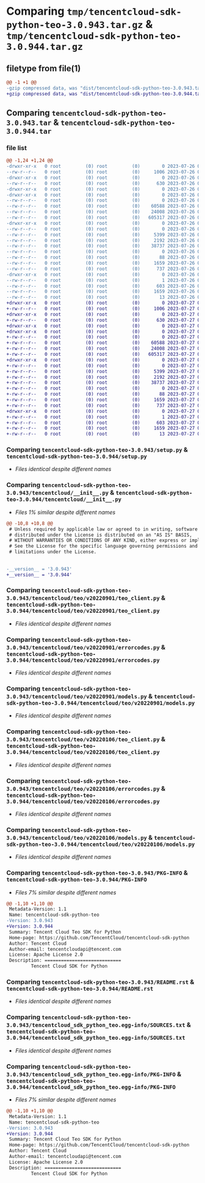 # Comparing `tmp/tencentcloud-sdk-python-teo-3.0.943.tar.gz` & `tmp/tencentcloud-sdk-python-teo-3.0.944.tar.gz`

## filetype from file(1)

```diff
@@ -1 +1 @@
-gzip compressed data, was "dist/tencentcloud-sdk-python-teo-3.0.943.tar", last modified: Wed Jul 26 00:45:53 2023, max compression
+gzip compressed data, was "dist/tencentcloud-sdk-python-teo-3.0.944.tar", last modified: Thu Jul 27 02:25:01 2023, max compression
```

## Comparing `tencentcloud-sdk-python-teo-3.0.943.tar` & `tencentcloud-sdk-python-teo-3.0.944.tar`

### file list

```diff
@@ -1,24 +1,24 @@
-drwxr-xr-x   0 root         (0) root         (0)        0 2023-07-26 00:45:53.000000 tencentcloud-sdk-python-teo-3.0.943/
--rw-r--r--   0 root         (0) root         (0)     1006 2023-07-26 00:45:53.000000 tencentcloud-sdk-python-teo-3.0.943/setup.py
-drwxr-xr-x   0 root         (0) root         (0)        0 2023-07-26 00:45:53.000000 tencentcloud-sdk-python-teo-3.0.943/tencentcloud/
--rw-r--r--   0 root         (0) root         (0)      630 2023-07-26 00:45:53.000000 tencentcloud-sdk-python-teo-3.0.943/tencentcloud/__init__.py
-drwxr-xr-x   0 root         (0) root         (0)        0 2023-07-26 00:45:53.000000 tencentcloud-sdk-python-teo-3.0.943/tencentcloud/teo/
-drwxr-xr-x   0 root         (0) root         (0)        0 2023-07-26 00:45:53.000000 tencentcloud-sdk-python-teo-3.0.943/tencentcloud/teo/v20220901/
--rw-r--r--   0 root         (0) root         (0)        0 2023-07-26 00:45:53.000000 tencentcloud-sdk-python-teo-3.0.943/tencentcloud/teo/v20220901/__init__.py
--rw-r--r--   0 root         (0) root         (0)    60588 2023-07-26 00:45:53.000000 tencentcloud-sdk-python-teo-3.0.943/tencentcloud/teo/v20220901/teo_client.py
--rw-r--r--   0 root         (0) root         (0)    24008 2023-07-26 00:45:53.000000 tencentcloud-sdk-python-teo-3.0.943/tencentcloud/teo/v20220901/errorcodes.py
--rw-r--r--   0 root         (0) root         (0)   605317 2023-07-26 00:45:53.000000 tencentcloud-sdk-python-teo-3.0.943/tencentcloud/teo/v20220901/models.py
-drwxr-xr-x   0 root         (0) root         (0)        0 2023-07-26 00:45:53.000000 tencentcloud-sdk-python-teo-3.0.943/tencentcloud/teo/v20220106/
--rw-r--r--   0 root         (0) root         (0)        0 2023-07-26 00:45:53.000000 tencentcloud-sdk-python-teo-3.0.943/tencentcloud/teo/v20220106/__init__.py
--rw-r--r--   0 root         (0) root         (0)     5399 2023-07-26 00:45:53.000000 tencentcloud-sdk-python-teo-3.0.943/tencentcloud/teo/v20220106/teo_client.py
--rw-r--r--   0 root         (0) root         (0)     2192 2023-07-26 00:45:53.000000 tencentcloud-sdk-python-teo-3.0.943/tencentcloud/teo/v20220106/errorcodes.py
--rw-r--r--   0 root         (0) root         (0)    38737 2023-07-26 00:45:53.000000 tencentcloud-sdk-python-teo-3.0.943/tencentcloud/teo/v20220106/models.py
--rw-r--r--   0 root         (0) root         (0)        0 2023-07-26 00:45:53.000000 tencentcloud-sdk-python-teo-3.0.943/tencentcloud/teo/__init__.py
--rw-r--r--   0 root         (0) root         (0)       88 2023-07-26 00:45:53.000000 tencentcloud-sdk-python-teo-3.0.943/setup.cfg
--rw-r--r--   0 root         (0) root         (0)     1659 2023-07-26 00:45:53.000000 tencentcloud-sdk-python-teo-3.0.943/PKG-INFO
--rw-r--r--   0 root         (0) root         (0)      737 2023-07-26 00:45:53.000000 tencentcloud-sdk-python-teo-3.0.943/README.rst
-drwxr-xr-x   0 root         (0) root         (0)        0 2023-07-26 00:45:53.000000 tencentcloud-sdk-python-teo-3.0.943/tencentcloud_sdk_python_teo.egg-info/
--rw-r--r--   0 root         (0) root         (0)        1 2023-07-26 00:45:53.000000 tencentcloud-sdk-python-teo-3.0.943/tencentcloud_sdk_python_teo.egg-info/dependency_links.txt
--rw-r--r--   0 root         (0) root         (0)      603 2023-07-26 00:45:53.000000 tencentcloud-sdk-python-teo-3.0.943/tencentcloud_sdk_python_teo.egg-info/SOURCES.txt
--rw-r--r--   0 root         (0) root         (0)     1659 2023-07-26 00:45:53.000000 tencentcloud-sdk-python-teo-3.0.943/tencentcloud_sdk_python_teo.egg-info/PKG-INFO
--rw-r--r--   0 root         (0) root         (0)       13 2023-07-26 00:45:53.000000 tencentcloud-sdk-python-teo-3.0.943/tencentcloud_sdk_python_teo.egg-info/top_level.txt
+drwxr-xr-x   0 root         (0) root         (0)        0 2023-07-27 02:25:01.000000 tencentcloud-sdk-python-teo-3.0.944/
+-rw-r--r--   0 root         (0) root         (0)     1006 2023-07-27 02:25:01.000000 tencentcloud-sdk-python-teo-3.0.944/setup.py
+drwxr-xr-x   0 root         (0) root         (0)        0 2023-07-27 02:25:01.000000 tencentcloud-sdk-python-teo-3.0.944/tencentcloud/
+-rw-r--r--   0 root         (0) root         (0)      630 2023-07-27 02:25:01.000000 tencentcloud-sdk-python-teo-3.0.944/tencentcloud/__init__.py
+drwxr-xr-x   0 root         (0) root         (0)        0 2023-07-27 02:25:01.000000 tencentcloud-sdk-python-teo-3.0.944/tencentcloud/teo/
+drwxr-xr-x   0 root         (0) root         (0)        0 2023-07-27 02:25:01.000000 tencentcloud-sdk-python-teo-3.0.944/tencentcloud/teo/v20220901/
+-rw-r--r--   0 root         (0) root         (0)        0 2023-07-27 02:25:01.000000 tencentcloud-sdk-python-teo-3.0.944/tencentcloud/teo/v20220901/__init__.py
+-rw-r--r--   0 root         (0) root         (0)    60588 2023-07-27 02:25:01.000000 tencentcloud-sdk-python-teo-3.0.944/tencentcloud/teo/v20220901/teo_client.py
+-rw-r--r--   0 root         (0) root         (0)    24008 2023-07-27 02:25:01.000000 tencentcloud-sdk-python-teo-3.0.944/tencentcloud/teo/v20220901/errorcodes.py
+-rw-r--r--   0 root         (0) root         (0)   605317 2023-07-27 02:25:01.000000 tencentcloud-sdk-python-teo-3.0.944/tencentcloud/teo/v20220901/models.py
+drwxr-xr-x   0 root         (0) root         (0)        0 2023-07-27 02:25:01.000000 tencentcloud-sdk-python-teo-3.0.944/tencentcloud/teo/v20220106/
+-rw-r--r--   0 root         (0) root         (0)        0 2023-07-27 02:25:01.000000 tencentcloud-sdk-python-teo-3.0.944/tencentcloud/teo/v20220106/__init__.py
+-rw-r--r--   0 root         (0) root         (0)     5399 2023-07-27 02:25:01.000000 tencentcloud-sdk-python-teo-3.0.944/tencentcloud/teo/v20220106/teo_client.py
+-rw-r--r--   0 root         (0) root         (0)     2192 2023-07-27 02:25:01.000000 tencentcloud-sdk-python-teo-3.0.944/tencentcloud/teo/v20220106/errorcodes.py
+-rw-r--r--   0 root         (0) root         (0)    38737 2023-07-27 02:25:01.000000 tencentcloud-sdk-python-teo-3.0.944/tencentcloud/teo/v20220106/models.py
+-rw-r--r--   0 root         (0) root         (0)        0 2023-07-27 02:25:01.000000 tencentcloud-sdk-python-teo-3.0.944/tencentcloud/teo/__init__.py
+-rw-r--r--   0 root         (0) root         (0)       88 2023-07-27 02:25:01.000000 tencentcloud-sdk-python-teo-3.0.944/setup.cfg
+-rw-r--r--   0 root         (0) root         (0)     1659 2023-07-27 02:25:01.000000 tencentcloud-sdk-python-teo-3.0.944/PKG-INFO
+-rw-r--r--   0 root         (0) root         (0)      737 2023-07-27 02:25:01.000000 tencentcloud-sdk-python-teo-3.0.944/README.rst
+drwxr-xr-x   0 root         (0) root         (0)        0 2023-07-27 02:25:01.000000 tencentcloud-sdk-python-teo-3.0.944/tencentcloud_sdk_python_teo.egg-info/
+-rw-r--r--   0 root         (0) root         (0)        1 2023-07-27 02:25:01.000000 tencentcloud-sdk-python-teo-3.0.944/tencentcloud_sdk_python_teo.egg-info/dependency_links.txt
+-rw-r--r--   0 root         (0) root         (0)      603 2023-07-27 02:25:01.000000 tencentcloud-sdk-python-teo-3.0.944/tencentcloud_sdk_python_teo.egg-info/SOURCES.txt
+-rw-r--r--   0 root         (0) root         (0)     1659 2023-07-27 02:25:01.000000 tencentcloud-sdk-python-teo-3.0.944/tencentcloud_sdk_python_teo.egg-info/PKG-INFO
+-rw-r--r--   0 root         (0) root         (0)       13 2023-07-27 02:25:01.000000 tencentcloud-sdk-python-teo-3.0.944/tencentcloud_sdk_python_teo.egg-info/top_level.txt
```

### Comparing `tencentcloud-sdk-python-teo-3.0.943/setup.py` & `tencentcloud-sdk-python-teo-3.0.944/setup.py`

 * *Files identical despite different names*

### Comparing `tencentcloud-sdk-python-teo-3.0.943/tencentcloud/__init__.py` & `tencentcloud-sdk-python-teo-3.0.944/tencentcloud/__init__.py`

 * *Files 1% similar despite different names*

```diff
@@ -10,8 +10,8 @@
 # Unless required by applicable law or agreed to in writing, software
 # distributed under the License is distributed on an "AS IS" BASIS,
 # WITHOUT WARRANTIES OR CONDITIONS OF ANY KIND, either express or implied.
 # See the License for the specific language governing permissions and
 # limitations under the License.
 
 
-__version__ = '3.0.943'
+__version__ = '3.0.944'
```

### Comparing `tencentcloud-sdk-python-teo-3.0.943/tencentcloud/teo/v20220901/teo_client.py` & `tencentcloud-sdk-python-teo-3.0.944/tencentcloud/teo/v20220901/teo_client.py`

 * *Files identical despite different names*

### Comparing `tencentcloud-sdk-python-teo-3.0.943/tencentcloud/teo/v20220901/errorcodes.py` & `tencentcloud-sdk-python-teo-3.0.944/tencentcloud/teo/v20220901/errorcodes.py`

 * *Files identical despite different names*

### Comparing `tencentcloud-sdk-python-teo-3.0.943/tencentcloud/teo/v20220901/models.py` & `tencentcloud-sdk-python-teo-3.0.944/tencentcloud/teo/v20220901/models.py`

 * *Files identical despite different names*

### Comparing `tencentcloud-sdk-python-teo-3.0.943/tencentcloud/teo/v20220106/teo_client.py` & `tencentcloud-sdk-python-teo-3.0.944/tencentcloud/teo/v20220106/teo_client.py`

 * *Files identical despite different names*

### Comparing `tencentcloud-sdk-python-teo-3.0.943/tencentcloud/teo/v20220106/errorcodes.py` & `tencentcloud-sdk-python-teo-3.0.944/tencentcloud/teo/v20220106/errorcodes.py`

 * *Files identical despite different names*

### Comparing `tencentcloud-sdk-python-teo-3.0.943/tencentcloud/teo/v20220106/models.py` & `tencentcloud-sdk-python-teo-3.0.944/tencentcloud/teo/v20220106/models.py`

 * *Files identical despite different names*

### Comparing `tencentcloud-sdk-python-teo-3.0.943/PKG-INFO` & `tencentcloud-sdk-python-teo-3.0.944/PKG-INFO`

 * *Files 7% similar despite different names*

```diff
@@ -1,10 +1,10 @@
 Metadata-Version: 1.1
 Name: tencentcloud-sdk-python-teo
-Version: 3.0.943
+Version: 3.0.944
 Summary: Tencent Cloud Teo SDK for Python
 Home-page: https://github.com/TencentCloud/tencentcloud-sdk-python
 Author: Tencent Cloud
 Author-email: tencentcloudapi@tencent.com
 License: Apache License 2.0
 Description: ============================
         Tencent Cloud SDK for Python
```

### Comparing `tencentcloud-sdk-python-teo-3.0.943/README.rst` & `tencentcloud-sdk-python-teo-3.0.944/README.rst`

 * *Files identical despite different names*

### Comparing `tencentcloud-sdk-python-teo-3.0.943/tencentcloud_sdk_python_teo.egg-info/SOURCES.txt` & `tencentcloud-sdk-python-teo-3.0.944/tencentcloud_sdk_python_teo.egg-info/SOURCES.txt`

 * *Files identical despite different names*

### Comparing `tencentcloud-sdk-python-teo-3.0.943/tencentcloud_sdk_python_teo.egg-info/PKG-INFO` & `tencentcloud-sdk-python-teo-3.0.944/tencentcloud_sdk_python_teo.egg-info/PKG-INFO`

 * *Files 7% similar despite different names*

```diff
@@ -1,10 +1,10 @@
 Metadata-Version: 1.1
 Name: tencentcloud-sdk-python-teo
-Version: 3.0.943
+Version: 3.0.944
 Summary: Tencent Cloud Teo SDK for Python
 Home-page: https://github.com/TencentCloud/tencentcloud-sdk-python
 Author: Tencent Cloud
 Author-email: tencentcloudapi@tencent.com
 License: Apache License 2.0
 Description: ============================
         Tencent Cloud SDK for Python
```

